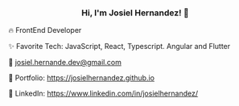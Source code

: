 
<p align="center">
  <!---
  <img src="https://github.com/waldyr/Sublime-Installer/blob/master/sublime_text.png?raw=true" alt="Sublime's custom image"/>
  --->
 <h3 align="center"> Hi, I'm Josiel Hernandez! 👋 </h3>

  🔥 FrontEnd Developer

  ✨ Favorite Tech: JavaScript, React, Typescript. Angular and Flutter
  
  📧 josiel.hernande.dev@gmail.com

  🎨 Portfolio: https://josielhernandez.github.io

  💼 LinkedIn: https://www.linkedin.com/in/josielhernandez/
</p>
<!---
JosielHernandezDev/JosielHernandezDev is a ✨ special ✨ repository because its `README.md` (this file) appears on your GitHub profile.
You can click the Preview link to take a look at your changes.
--->
